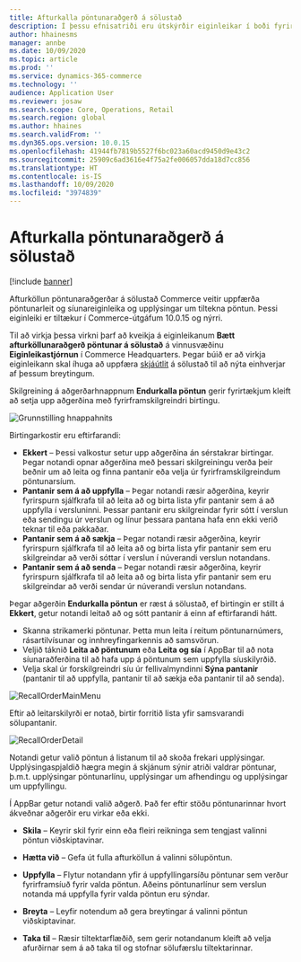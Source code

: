 ```yaml
---
title: Afturkalla pöntunaraðgerð á sölustað
description: Í þessu efnisatriði eru útskýrðir eiginleikar í boði fyrir bættar síður afturköllunar á pöntun á sölustað.
author: hhainesms
manager: annbe
ms.date: 10/09/2020
ms.topic: article
ms.prod: ''
ms.service: dynamics-365-commerce
ms.technology: ''
audience: Application User
ms.reviewer: josaw
ms.search.scope: Core, Operations, Retail
ms.search.region: global
ms.author: hhaines
ms.search.validFrom: ''
ms.dyn365.ops.version: 10.0.15
ms.openlocfilehash: 41944fb7819b5527f6bc023a60acd9450d9e43c2
ms.sourcegitcommit: 25909c6ad3616e4f75a2fe006057dda18d7cc856
ms.translationtype: HT
ms.contentlocale: is-IS
ms.lasthandoff: 10/09/2020
ms.locfileid: "3974839"
---
```

# <a name="recall-order-operation-in-pos"></a>Afturkalla pöntunaraðgerð á sölustað

[!include [banner](includes/banner.md)]

Afturköllun pöntunaraðgerðar á sölustað Commerce veitir uppfærða pöntunarleit og síunareiginleika og upplýsingar um tiltekna pöntun. Þessi eiginleiki er tiltækur í Commerce-útgáfum 10.0.15 og nýrri.

Til að virkja þessa virkni þarf að kveikja á eiginleikanum **Bætt afturköllunaraðgerð pöntunar á sölustað** á vinnusvæðinu **Eiginleikastjórnun** í Commerce Headquarters. Þegar búið er að virkja eiginleikann skal íhuga að uppfæra [skjáútlit](pos-screen-layouts.md) á sölustað til að nýta einhverjar af þessum breytingum.

Skilgreining á aðgerðarhnappnum **Endurkalla pöntun** gerir fyrirtækjum kleift að setja upp aðgerðina með fyrirframskilgreindri birtingu.

![Grunnstilling hnappahnits](media/recallorderbuttongrid.png)

Birtingarkostir eru eftirfarandi:
- **Ekkert** – Þessi valkostur setur upp aðgerðina án sérstakrar birtingar. Þegar notandi opnar aðgerðina með þessari skilgreiningu verða þeir beðnir um að leita og finna pantanir eða velja úr fyrirframskilgreindum pöntunarsíum.
- **Pantanir sem á að uppfylla** – Þegar notandi ræsir aðgerðina, keyrir fyrirspurn sjálfkrafa til að leita að og birta lista yfir pantanir sem á að uppfylla í versluninni. Þessar pantanir eru skilgreindar fyrir sótt í verslun eða sendingu úr verslun og línur þessara pantana hafa enn ekki verið teknar til eða pakkaðar.
- **Pantanir sem á að sækja** – Þegar notandi ræsir aðgerðina, keyrir fyrirspurn sjálfkrafa til að leita að og birta lista yfir pantanir sem eru skilgreindar að verði sóttar í verslun í núverandi verslun notandans.
- **Pantanir sem á að senda** – Þegar notandi ræsir aðgerðina, keyrir fyrirspurn sjálfkrafa til að leita að og birta lista yfir pantanir sem eru skilgreindar að verði sendar úr núverandi verslun notandans.

Þegar aðgerðin **Endurkalla pöntun** er ræst á sölustað, ef birtingin er stillt á **Ekkert**, getur notandi leitað að og sótt pantanir á einn af eftirfarandi hátt.
- Skanna strikamerki pöntunar. Þetta mun leita í reitum pöntunarnúmers, rásartilvísunar og innhreyfingarkennis að samsvörun.
- Veljið táknið **Leita að pöntunum** eða **Leita og sía** í AppBar til að nota síunaraðferðina til að hafa upp á pöntunum sem uppfylla síuskilyrðið.
- Velja skal úr forskilgreindri síu úr fellivalmyndinni **Sýna pantanir** (pantanir til að uppfylla, pantanir til að sækja eða pantanir til að senda).

![RecallOrderMainMenu](media/recallordermain.png)

Eftir að leitarskilyrði er notað, birtir forritið lista yfir samsvarandi sölupantanir.

![RecallOrderDetail](media/orderrecalldetail.png)

Notandi getur valið pöntun á listanum til að skoða frekari upplýsingar. Upplýsingaspjaldið hægra megin á skjánum sýnir atriði valdrar pöntunar, þ.m.t. upplýsingar pöntunarlínu, upplýsingar um afhendingu og upplýsingar um uppfyllingu.

Í AppBar getur notandi valið aðgerð. Það fer eftir stöðu pöntunarinnar hvort ákveðnar aðgerðir eru virkar eða ekki.

- **Skila** – Keyrir skil fyrir einn eða fleiri reikninga sem tengjast valinni pöntun viðskiptavinar.

- **Hætta við** – Gefa út fulla afturköllun á valinni sölupöntun.

- **Uppfylla** – Flytur notandann yfir á uppfyllingarsíðu pöntunar sem verður fyrirframsíuð fyrir valda pöntun. Aðeins pöntunarlínur sem verslun notanda má uppfylla fyrir valda pöntun eru sýndar.

- **Breyta** – Leyfir notendum að gera breytingar á valinni pöntun viðskiptavinar.

- **Taka til** – Ræsir tiltektarflæðið, sem gerir notandanum kleift að velja afurðirnar sem á að taka til og stofnar sölufærslu tiltektarinnar.
